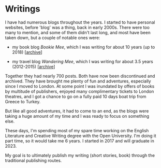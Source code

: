 # Writings

I have had numerous blogs throughout the years. I started to have personal 
websites, before 'blog' was a thing, back in early 2000s. There were too
many to mention, and some of them didn't last long, and most have been taken
down, but a couple of notable ones were:

- my book blog *Bookie Mee*, which I was writing for about 10 years (up to 2018)
[[archive](https://meexia.wordpress.com/)]

- my travel blog *Wandering Mee*, which I was writing for about 3.5 years (2012-2015)
[[archive](https://thewanderingmee.wordpress.com/)]

Together they had nearly 700 posts. Both have now been discontinued and archived. 
They have brought me plenty of fun and adventures, especially since I moved to 
London. At some point I was inundated by offers of books by multitude of 
publishers, enjoyed many complimentary tickets to London theatres, and I got a 
chance to go on a fully paid 10 days boat trip from Greece to Turkey. 

But like all good adventures, it had to come to an end, as the blogs were taking 
a huge amount of my time and I was ready to focus on something else.

These days, I'm spending most of my spare time working on the English Literature
and Creative Writing degree with the Open University. I'm doing it part time, 
so it would take me 6 years. I started in 2017 and will graduate in 2023.

My goal is to ultimately publish my writing (short stories, book) through the 
traditional publishing routes. 
